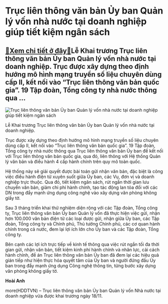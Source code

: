 Trục liên thông văn bản Ủy ban Quản lý vốn nhà nước tại doanh nghiệp giúp tiết kiệm ngân sách
=============================================================================================

[:gift:Xem chi tiết ở đây:gift:](https://hddtvn.com/truc-lien-thong-van-ban-uy-ban-quan-ly-von-nha-nuoc-tai-doanh-nghiep-giup-tiet-kiem-ngan-sach/)Lễ Khai trương Trục liên thông văn bản Ủy ban Quản lý vốn nhà nước tại doanh nghiệp. Trục được xây dựng theo định hướng mô hình mạng truyền số liệu chuyên dùng cấp II, kết nối vào “Trục liên thông văn bản quốc gia”. 19 Tập đoàn, Tổng công ty nhà nước thông qua …
----------------------------------------------------------------------------------------------------------------------------------------------------------------------------------------------------------------------------------------------------------------------





![Trục liên thông văn bản Ủy ban Quản lý vốn nhà nước tại doanh nghiệp giúp tiết kiệm ngân sách](https://hddtvn.com/wp-content/uploads/2021/01/4859_06.jpg "Trục liên thông văn bản Ủy ban Quản lý vốn nhà nước tại doanh nghiệp giúp tiết kiệm ngân sách")


Lễ Khai trương Trục liên thông văn bản Ủy ban Quản lý vốn nhà nước tại doanh nghiệp.



Trục được xây dựng theo định hướng mô hình mạng truyền số liệu chuyên dùng cấp II, kết nối vào “Trục liên thông văn bản quốc gia”. 19 Tập đoàn, Tổng công ty nhà nước thông qua Trục liên thông văn bản Ủy ban để kết nối với Trục liên thông văn bản quốc gia, qua đó, liên thông với Hệ thống Quản lý văn bản và điều hành 4 cấp hành chính trên quy mô toàn quốc.


Hệ thống này sẽ giải quyết được bài toán gửi nhận văn bản, đặc biệt là công việc điều hành điện tử xuyên suốt giữa Ủy ban, các Vụ, đơn vị và doanh nghiệp trực thuộc. Qua đó, tiết kiệm ngân sách, rút ngắn thời gian lưu chuyển văn bản, giảm chi phí hành chính, tạo tác động lan tỏa đối với các DN trong đẩy mạnh ứng dụng công nghệ vào xây dựng văn phòng không giấy tờ.


Sau 3 tháng triển khai thử nghiệm diện rộng với các Tập đoàn, Tổng công ty, Trục liên thông văn bản Ủy ban Quản lý vốn đã thực hiện việc gửi, nhận hơn 100.000 văn bản điện tử các loại được gửi, nhận giữa Ủy ban, các Tập đoàn, Tổng công ty và Chính phủ, Thủ tướng Chính phủ, các cơ quan hành chính trong cả nước, đem lại lợi ích lớn cho Ủy ban và các Tập đoàn, Tổng công ty.


Bên cạnh các lợi ích trực tiếp về kinh tế thông qua việc rút ngắn tối đa thời gian gửi, nhận văn bản, tiết kiệm kinh phí hành chính và nhân lực, cải cách hành chính, đề án Trục liên thông văn bản Ủy ban đã đem lại các hiệu quả gián tiếp như hiện thực hóa quyết tâm của Ủy ban và người đứng đầu Ủy ban trong đẩy mạnh ứng dụng Công nghệ thông tin, từng bước xây dựng văn phòng không giấy tờ.




**Hoài Anh**



more(HDDTVN) – Trục liên thông văn bản Ủy ban Quản lý vốn Nhà nước tại doanh nghiệp vừa được khai trương ngày 18/11.

